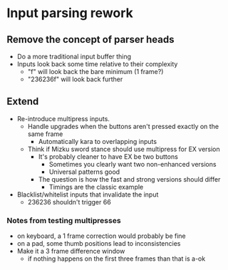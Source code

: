 # Input parsing rework

## Remove the concept of parser heads

- Do a more traditional input buffer thing
- Inputs look back some time relative to their complexity
  - "f" will look back the bare minimum (1 frame?)
  - "236236f" will look back further

## Extend

- Re-introduce multipress inputs.
  - Handle upgrades when the buttons aren't pressed exactly on the same frame
    - Automatically kara to overlapping inputs
  - Think if Mizku sword stance should use multipress for EX version
    - It's probably cleaner to have EX be two buttons
      - Sometimes you clearly want two non-enhanced versions
      - Universal patterns good
    - The question is how the fast and strong versions should differ
      - Timings are the classic example
- Blacklist/whitelist inputs that invalidate the input
  - 236236 shouldn't trigger 66

### Notes from testing multipresses

- on keyboard, a 1 frame correction would probably be fine
- on a pad, some thumb positions lead to inconsistencies
- Make it a 3 frame difference window
  - if nothing happens on the first three frames than that is a-ok
